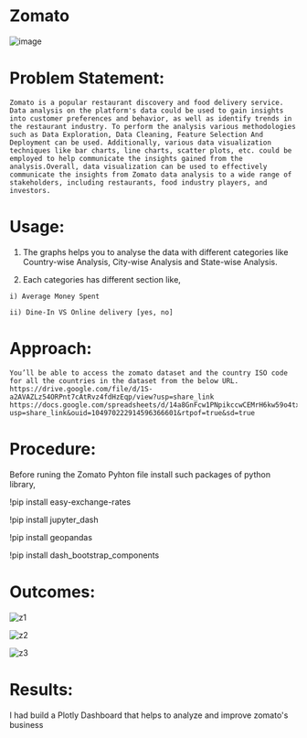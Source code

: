 # Zomato

![image](https://user-images.githubusercontent.com/107666598/218306458-2317d903-98cc-4f23-8679-f138f9e20ab1.png)

# Problem Statement:

    Zomato is a popular restaurant discovery and food delivery service. Data analysis on the platform's data could be used to gain insights into customer preferences and behavior, as well as identify trends in the restaurant industry. To perform the analysis various methodologies such as Data Exploration, Data Cleaning, Feature Selection And Deployment can be used. Additionally, various data visualization techniques like bar charts, line charts, scatter plots, etc. could be employed to help communicate the insights gained from the analysis.Overall, data visualization can be used to effectively communicate the insights from Zomato data analysis to a wide range of stakeholders, including restaurants, food industry players, and investors.

# Usage:

  1. The graphs helps you to analyse the data with different categories like Country-wise Analysis, City-wise Analysis and State-wise Analysis.
  
  2. Each categories has different section like,
  
    i) Average Money Spent
    
    ii) Dine-In VS Online delivery [yes, no]
    
# Approach:
    You’ll be able to access the zomato dataset and the country ISO code for all the countries in the dataset from the below URL. 
    https://drive.google.com/file/d/1S-a2AVAZLz54ORPnt7cAtRvz4fdHzEqp/view?usp=share_link
    https://docs.google.com/spreadsheets/d/14a8GnFcw1PNpikccwCEMrH6kw59o4tx6/edit?usp=share_link&ouid=104970222914596366601&rtpof=true&sd=true

    
# Procedure:

Before runing the Zomato Pyhton file install such packages of python library,

  !pip install easy-exchange-rates

  !pip install jupyter_dash

  !pip install geopandas

  !pip install dash_bootstrap_components
 
# Outcomes:

![z1](https://user-images.githubusercontent.com/107666598/218306400-c511e2b4-2a53-443b-a433-f249f2ca5552.png)

![z2](https://user-images.githubusercontent.com/107666598/218306406-16297e44-e7f0-4a53-9772-5f80881dc6d8.png)

![z3](https://user-images.githubusercontent.com/107666598/218306415-1935a2f7-e309-4d8a-9580-bffccf3fff56.png)

# Results:
 I had build a Plotly Dashboard that helps to analyze and improve zomato's business


